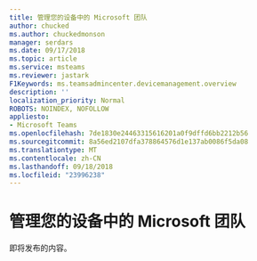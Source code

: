 ```yaml
---
title: 管理您的设备中的 Microsoft 团队
author: chucked
ms.author: chuckedmonson
manager: serdars
ms.date: 09/17/2018
ms.topic: article
ms.service: msteams
ms.reviewer: jastark
F1Keywords: ms.teamsadmincenter.devicemanagement.overview
description: ''
localization_priority: Normal
ROBOTS: NOINDEX, NOFOLLOW
appliesto:
- Microsoft Teams
ms.openlocfilehash: 7de1830e24463315616201a0f9dffd6bb2212b56
ms.sourcegitcommit: 8a56ed2107dfa378864576d1e137ab0086f5da08
ms.translationtype: MT
ms.contentlocale: zh-CN
ms.lasthandoff: 09/18/2018
ms.locfileid: "23996238"
---
```

# <a name="manage-your-devices-in-microsoft-teams"></a>管理您的设备中的 Microsoft 团队

即将发布的内容。